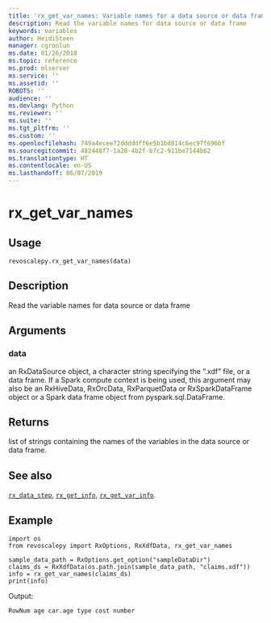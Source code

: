 ```yaml
---
title: 'rx_get_var_names: Variable names for a data source or data frame (revoscalepy)'
description: Read the variable names for data source or data frame
keywords: variables
author: HeidiSteen
manager: cgronlun
ms.date: 01/26/2018
ms.topic: reference
ms.prod: mlserver
ms.service: ''
ms.assetid: ''
ROBOTS: ''
audience: ''
ms.devlang: Python
ms.reviewer: ''
ms.suite: ''
ms.tgt_pltfrm: ''
ms.custom: ''
ms.openlocfilehash: 749a4ecee72dddddff6e5b1bd814c6ec97f696bf
ms.sourcegitcommit: 482448f7-1a28-4b2f-b7c2-911be7144b02
ms.translationtype: HT
ms.contentlocale: en-US
ms.lasthandoff: 06/07/2019
---
```

# <a name="rxgetvarnames"></a>rx_get_var_names


 


## <a name="usage"></a>Usage



```
revoscalepy.rx_get_var_names(data)
```





## <a name="description"></a>Description

Read the variable names for data source or data frame


## <a name="arguments"></a>Arguments


### <a name="data"></a>data

an RxDataSource object, a character string specifying the “.xdf” file, or a data frame.
If a Spark compute context is being used, this argument may also be an RxHiveData, RxOrcData, RxParquetData or RxSparkDataFrame object or a Spark data frame object from pyspark.sql.DataFrame.


## <a name="returns"></a>Returns

list of strings containing the names of the variables in the data source or data frame.


## <a name="see-also"></a>See also

[`rx_data_step`](rx-data-step.md), [`rx_get_info`](rx-get-info.md), [`rx_get_var_info`](rx-get-var-info.md).


## <a name="example"></a>Example



```
import os
from revoscalepy import RxOptions, RxXdfData, rx_get_var_names

sample_data_path = RxOptions.get_option("sampleDataDir")
claims_ds = RxXdfData(os.path.join(sample_data_path, "claims.xdf"))
info = rx_get_var_names(claims_ds)
print(info)
```


Output:



```
RowNum age car.age type cost number
```

